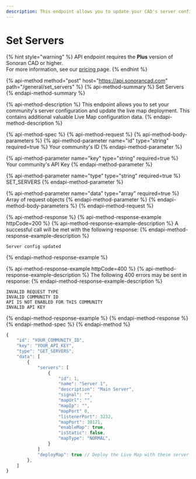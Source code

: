 ```yaml
---
description: This endpoint allows you to update your CAD's server configuration.
---
```


# Set Servers

{% hint style="warning" %}
API endpoint requires the **Plus** version of Sonoran CAD or higher.  
For more information, see our [pricing ](../../../../pricing/faq/)page.
{% endhint %}

{% api-method method="post" host="https://api.sonorancad.com" path="/general/set\_servers" %}
{% api-method-summary %}
Set Servers
{% endapi-method-summary %}

{% api-method-description %}
This endpoint allows you to set your community's server configuration and update the live map deployment. This contains additional valuable Live Map configuration data.
{% endapi-method-description %}

{% api-method-spec %}
{% api-method-request %}
{% api-method-body-parameters %}
{% api-method-parameter name="id" type="string" required=true %}
Your community's ID
{% endapi-method-parameter %}

{% api-method-parameter name="key" type="string" required=true %}
Your community's API Key
{% endapi-method-parameter %}

{% api-method-parameter name="type" type="string" required=true %}
SET\_SERVERS
{% endapi-method-parameter %}

{% api-method-parameter name="data" type="array" required=true %}
Array of request objects
{% endapi-method-parameter %}
{% endapi-method-body-parameters %}
{% endapi-method-request %}

{% api-method-response %}
{% api-method-response-example httpCode=200 %}
{% api-method-response-example-description %}
A successful call will be met with the following response:
{% endapi-method-response-example-description %}

```
Server config updated
```
{% endapi-method-response-example %}

{% api-method-response-example httpCode=400 %}
{% api-method-response-example-description %}
The following 400 errors may be sent in response:
{% endapi-method-response-example-description %}

```http
INVALID REQUEST TYPE
INVALID COMMUNITY ID
API IS NOT ENABLED FOR THIS COMMUNITY
INVALID API KEY
```
{% endapi-method-response-example %}
{% endapi-method-response %}
{% endapi-method-spec %}
{% endapi-method %}

```javascript
{
    "id": "YOUR_COMMUNITY_ID",
    "key": "YOUR_API_KEY",
    "type": "GET_SERVERS",
    "data": [
        {
            "servers": [
                {
                    "id": 1,
                    "name": "Server 1",
                    "description": "Main Server",
                    "signal": "",
                    "mapUrl": "",
                    "mapIp": "",
                    "mapPort" 0,
                    "listenerPort": 3232,
                    "mapPort": 30121,
                    "enableMap": true,
                    "isStatic": false,
                    "mapType": "NORMAL",
                }
            ]
            "deployMap": true // Deploy the Live Map with these server changes
        },
    ]
}
```

